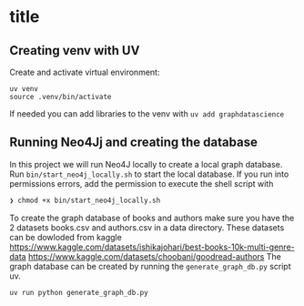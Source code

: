 # title

## Creating venv with UV

Create and activate virtual environment: 

```
uv venv
source .venv/bin/activate
```

If needed you can add libraries to the venv with `uv add graphdatascience`

## Running Neo4Jj and creating the database

In this project we will run Neo4J locally to create a local graph database. 
Run `bin/start_neo4j_locally.sh` to start the local database. 
If you run into permissions errors, add the permission to execute the shell script with 
```bash
❯ chmod +x bin/start_neo4j_locally.sh
```

To create the graph database of books and authors make sure you have the 2 datasets 
books.csv and authors.csv in a data directory. These datasets can be dowloded from 
kaggle
https://www.kaggle.com/datasets/ishikajohari/best-books-10k-multi-genre-data
https://www.kaggle.com/datasets/choobani/goodread-authors
The graph database can be created by running the `generate_graph_db.py` script uv.

```bash
uv run python generate_graph_db.py
```

